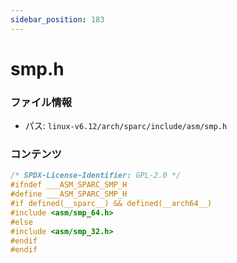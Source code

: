 ```yaml
---
sidebar_position: 183
---
```

# smp.h

### ファイル情報

- パス: `linux-v6.12/arch/sparc/include/asm/smp.h`

### コンテンツ

```h
/* SPDX-License-Identifier: GPL-2.0 */
#ifndef ___ASM_SPARC_SMP_H
#define ___ASM_SPARC_SMP_H
#if defined(__sparc__) && defined(__arch64__)
#include <asm/smp_64.h>
#else
#include <asm/smp_32.h>
#endif
#endif

```
